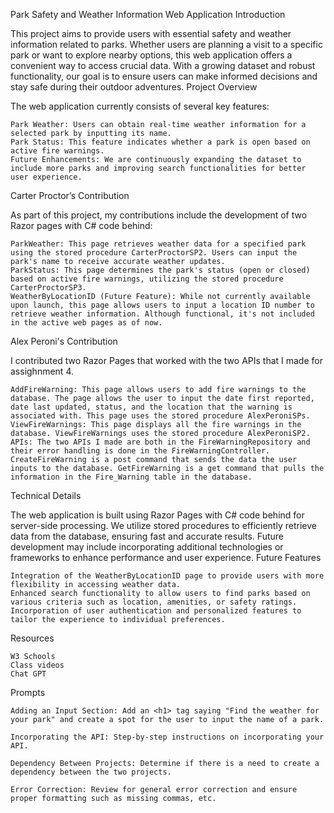 Park Safety and Weather Information Web Application
Introduction

This project aims to provide users with essential safety and weather information related to parks. Whether users are planning a visit to a specific park or want to explore nearby options, this web application offers a convenient way to access crucial data. With a growing dataset and robust functionality, our goal is to ensure users can make informed decisions and stay safe during their outdoor adventures.
Project Overview

The web application currently consists of several key features:

    Park Weather: Users can obtain real-time weather information for a selected park by inputting its name.
    Park Status: This feature indicates whether a park is open based on active fire warnings.
    Future Enhancements: We are continuously expanding the dataset to include more parks and improving search functionalities for better user experience.

Carter Proctor’s Contribution

As part of this project, my contributions include the development of two Razor pages with C# code behind:

    ParkWeather: This page retrieves weather data for a specified park using the stored procedure CarterProctorSP2. Users can input the park's name to receive accurate weather updates.
    ParkStatus: This page determines the park's status (open or closed) based on active fire warnings, utilizing the stored procedure CarterProctorSP3.
    WeatherByLocationID (Future Feature): While not currently available upon launch, this page allows users to input a location ID number to retrieve weather information. Although functional, it's not included in the active web pages as of now.

Alex Peroni's Contribution

I contributed two Razor Pages that worked with the two APIs that I made for assighnment 4.

    AddFireWarning: This page allows users to add fire warnings to the database. The page allows the user to input the date first reported, date last updated, status, and the location that the warning is associated with. This page uses the stored procedure AlexPeroniSPs.
    ViewFireWarnings: This page displays all the fire warnings in the database. ViewFireWarnings uses the stored procedure AlexPeroniSP2.
    APIs: The two APIs I made are both in the FireWarningRepository and their error handling is done in the FireWarningController. CreateFireWarning is a post command that sends the data the user inputs to the database. GetFireWarning is a get command that pulls the information in the Fire_Warning table in the database.

Technical Details

The web application is built using Razor Pages with C# code behind for server-side processing. We utilize stored procedures to efficiently retrieve data from the database, ensuring fast and accurate results. Future development may include incorporating additional technologies or frameworks to enhance performance and user experience.
Future Features

    Integration of the WeatherByLocationID page to provide users with more flexibility in accessing weather data.
    Enhanced search functionality to allow users to find parks based on various criteria such as location, amenities, or safety ratings.
    Incorporation of user authentication and personalized features to tailor the experience to individual preferences.

Resources

    W3 Schools
    Class videos
    Chat GPT

Prompts

    Adding an Input Section: Add an <h1> tag saying "Find the weather for your park" and create a spot for the user to input the name of a park.

    Incorporating the API: Step-by-step instructions on incorporating your API.

    Dependency Between Projects: Determine if there is a need to create a dependency between the two projects.

    Error Correction: Review for general error correction and ensure proper formatting such as missing commas, etc.
